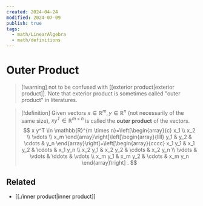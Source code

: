 ```yaml
---
created: 2024-04-24
modified: 2024-07-09
publish: true
tags:
  - math/LinearAlgebra
  - math/definitions
---
```


# Outer Product

> [!warning] not to be confused with [[exterior product|exterior product]]. Note that exterior product is sometimes called "outer product" in literatures.

> [!definition]
> Given vectors $x \in \mathbb{R}^m, y \in \mathbb{R}^n$ (not necessarily of the same size), $x y^T \in \mathbb{R}^{m \times n}$ is called the **outer product** of the vectors.
> $$
x y^T \in \mathbb{R}^{m \times n}=\left[\begin{array}{c}
x_1 \\
x_2 \\
\vdots \\
x_m
\end{array}\right]\left[\begin{array}{llll}
y_1 & y_2 & \cdots & y_n
\end{array}\right]=\left[\begin{array}{cccc}
x_1 y_1 & x_1 y_2 & \cdots & x_1 y_n \\
x_2 y_1 & x_2 y_2 & \cdots & x_2 y_n \\
\vdots & \vdots & \ddots & \vdots \\
x_m y_1 & x_m y_2 & \cdots & x_m y_n
\end{array}\right] .
>$$

## Related
- [[./inner product|inner product]]